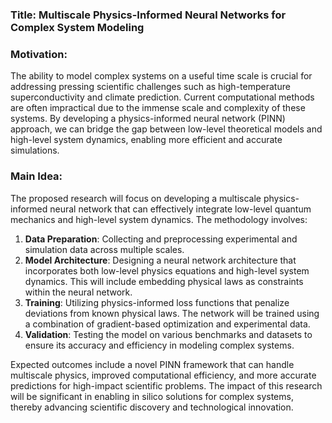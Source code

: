 ### Title: **Multiscale Physics-Informed Neural Networks for Complex System Modeling**

### Motivation:
The ability to model complex systems on a useful time scale is crucial for addressing pressing scientific challenges such as high-temperature superconductivity and climate prediction. Current computational methods are often impractical due to the immense scale and complexity of these systems. By developing a physics-informed neural network (PINN) approach, we can bridge the gap between low-level theoretical models and high-level system dynamics, enabling more efficient and accurate simulations.

### Main Idea:
The proposed research will focus on developing a multiscale physics-informed neural network that can effectively integrate low-level quantum mechanics and high-level system dynamics. The methodology involves:

1. **Data Preparation**: Collecting and preprocessing experimental and simulation data across multiple scales.
2. **Model Architecture**: Designing a neural network architecture that incorporates both low-level physics equations and high-level system dynamics. This will include embedding physical laws as constraints within the neural network.
3. **Training**: Utilizing physics-informed loss functions that penalize deviations from known physical laws. The network will be trained using a combination of gradient-based optimization and experimental data.
4. **Validation**: Testing the model on various benchmarks and datasets to ensure its accuracy and efficiency in modeling complex systems.

Expected outcomes include a novel PINN framework that can handle multiscale physics, improved computational efficiency, and more accurate predictions for high-impact scientific problems. The impact of this research will be significant in enabling in silico solutions for complex systems, thereby advancing scientific discovery and technological innovation.
